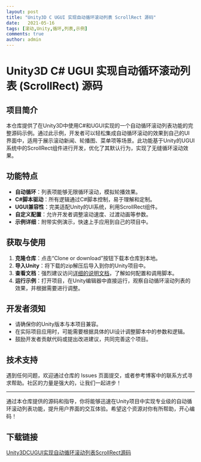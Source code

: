 ```yaml
---
layout: post
title: "Unity3D C UGUI 实现自动循环滚动列表 ScrollRect 源码"
date:   2021-05-16
tags: [滚动,Unity,循环,列表,示例]
comments: true
author: admin
---
```

# Unity3D C# UGUI 实现自动循环滚动列表 (ScrollRect) 源码

## 项目简介

本仓库提供了在Unity3D中使用C#和UGUI实现的一个自动循环滚动列表功能的完整源码示例。通过此示例，开发者可以轻松集成自动循环滚动的效果到自己的UI界面中，适用于展示滚动新闻、轮播图、菜单项等场景。此功能基于Unity的UGUI系统中的ScrollRect组件进行开发，优化了其默认行为，实现了无缝循环滚动效果。

## 功能特点

- **自动循环**：列表项能够无限循环滚动，模拟轮播效果。
- **C#脚本驱动**：所有逻辑通过C#脚本控制，易于理解和定制。
- **UGUI兼容性**：完美适配Unity的UI系统，利用ScrollRect组件。
- **自定义配置**：允许开发者调整滚动速度、过渡动画等参数。
- **示例详细**：附带实例演示，快速上手应用到自己的项目中。

## 获取与使用

1. **克隆仓库**：点击“Clone or download”按钮下载本仓库到本地。
2. **导入Unity**：将下载的zip解压后导入到你的Unity项目中。
3. **查看文档**：强烈建议访问[详细的说明文档](https://blog.csdn.net/qq_33789001/article/details/120813324)，了解如何配置和调用脚本。
4. **运行示例**：打开项目，在Unity编辑器中直接运行，观察自动循环滚动列表的效果，并根据需要进行调整。

## 开发者须知

- 请确保你的Unity版本与本项目兼容。
- 在实际项目应用时，可能需要根据具体的UI设计调整脚本中的参数和逻辑。
- 鼓励开发者贡献代码或提出改进建议，共同完善这个项目。

## 技术支持

遇到任何问题，欢迎通过仓库的 Issues 页面提交，或者参考博客中的联系方式寻求帮助。社区的力量是强大的，让我们一起进步！

---

通过本仓库提供的源码和指导，你将能够迅速在Unity项目中实现专业级的自动循环滚动列表功能，提升用户界面的交互体验。希望这个资源对你有所帮助，开心编码！

## 下载链接

[Unity3DCUGUI实现自动循环滚动列表ScrollRect源码](https://pan.quark.cn/s/87cc0b310899)